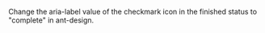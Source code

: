 Change the aria-label value of the checkmark icon in the finished status to "complete" in ant-design.
